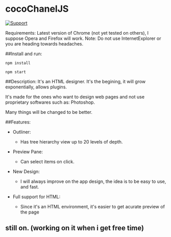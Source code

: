 # cocoChanelJS

[![Support](https://supporter.60devs.com/api/b/458567f23de2355cbd6f551a6637e702)](https://supporter.60devs.com/give/458567f23de2355cbd6f551a6637e702)

Requirements:
Latest version of Chrome (not yet tested on others), I suppose Opera and Firefox will work.
Note: Do not use InternetExplorer or you are heading towards headaches.

##Install and run:

```
npm install

npm start
```


##Description:
It's an HTML designer. It's the begining, it will grow exponentially, allows plugins.


It's made for the ones who want to design web pages and not use proprietary softwares such as: Photoshop.

Many things will be changed to be better.

##Features:
  - Outliner:
    - Has tree hierarchy view up to 20 levels of depth.

  - Preview Pane:
    - Can select items on click.

  - New Design:
    - I will always improve on the app design, the idea is to be easy to use, and fast.

  - Full support for HTML:
    - Since it's an HTML environment, it's easier to get acurate preview of the page

## still on. (working on it when i get free time)
